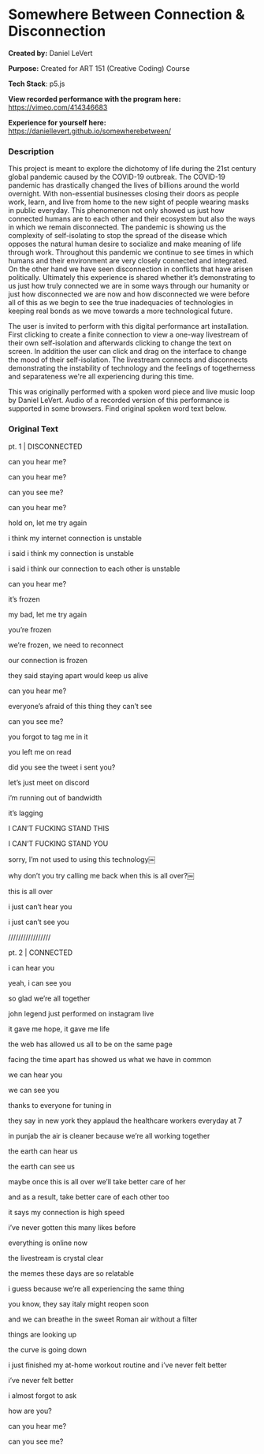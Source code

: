 # Somewhere Between Connection & Disconnection

**Created by:** Daniel LeVert

**Purpose:** Created for ART 151 (Creative Coding) Course

**Tech Stack**: p5.js

**View recorded performance with the program here:** https://vimeo.com/414346683

**Experience for yourself here:** https://daniellevert.github.io/somewherebetween/

### Description

This project is meant to explore the dichotomy of life during the 21st century global pandemic caused 
by the COVID-19 outbreak. The COVID-19 pandemic has drastically changed the lives of billions around 
the world overnight. With non-essential businesses closing their doors as people work, learn, and 
live from home to the new sight of people wearing masks in public everyday. This phenomenon not only 
showed us just how connected humans are to each other and their ecosystem but also the ways in which 
we remain disconnected. The pandemic is showing us the complexity of self-isolating to stop the 
spread of the disease which opposes the natural human desire to socialize and make meaning of 
life through work. Throughout this pandemic we continue to see times in which humans and their 
environment are very closely connected and integrated. On the other hand we have seen disconnection 
in conflicts that have arisen politically. Ultimately this experience is shared whether it’s 
demonstrating to us just how truly connected we are in some ways through our humanity or just how 
disconnected we are now and how disconnected we were before all of this as we begin to see the true 
inadequacies of technologies in keeping real bonds as we move towards a more technological future.

The user is invited to perform with this digital performance art installation. First clicking to create a
finite connection to view a one-way livestream of their own self-isolation and afterwards clicking to 
change the text on screen. In addition the user can click and drag on the interface to change the mood 
of their self-isolation. The livestream connects and disconnects demonstrating the instability of technology 
and the feelings of togetherness and separateness we're all experiencing during this time. 

This was originally performed with a spoken word piece and live music loop by Daniel LeVert. Audio of 
a recorded version of this performance is supported in some browsers. Find original spoken word text below.


### Original Text

pt. 1 | DISCONNECTED

can you hear me? 

can you hear me? 

can you see me? 

can you hear me? 

hold on, let me try again 

i think my internet connection is unstable 

i said i think my connection is unstable 

i said i think our connection to each other is unstable 

can you hear me? 

it’s frozen 

my bad, let me try again 

you’re frozen 

we’re frozen, we need to reconnect 

our connection is frozen 

they said staying apart would keep us alive 

can you hear me? 

everyone’s afraid of this thing they can’t see 

can you see me? 

you forgot to tag me in it 

you left me on read 

did you see the tweet i sent you? 

let’s just meet on discord 

i’m running out of bandwidth 

it’s lagging 

I CAN’T FUCKING STAND THIS 

I CAN’T FUCKING STAND YOU 

sorry, I’m not used to using this technology￼ 

why don’t you try calling me back when this is all over?￼ 

this is all over 

i just can’t hear you 

i just can’t see you

/////////////////

pt. 2 | CONNECTED 

i can hear you 

yeah, i can see you 

so glad we’re all together 

john legend just performed on instagram live 

it gave me hope, it gave me life 

the web has allowed us all to be on the same page 

facing the time apart has showed us what we have in common 

we can hear you 

we can see you 

thanks to everyone for tuning in 

they say in new york they applaud the healthcare workers everyday at 7 

in punjab the air is cleaner because we’re all working together 

the earth can hear us 

the earth can see us 

maybe once this is all over we’ll take better care of her 

and as a result, take better care of each other too 

it says my connection is high speed 

i’ve never gotten this many likes before 

everything is online now 

the livestream is crystal clear 

the memes these days are so relatable 

i guess because we’re all experiencing the same thing 

you know, they say italy might reopen soon 

and we can breathe in the sweet Roman air without a filter 

things are looking up 

the curve is going down 

i just finished my at-home workout routine and i’ve never felt better 

i’ve never felt better 

i almost forgot to ask 

how are you? 

can you hear me? 

can you see me? 
